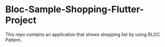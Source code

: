 # Bloc-Sample-Shopping-Flutter-Project
This repo contains an application that shows shopping list by using BLOC Pattern.
